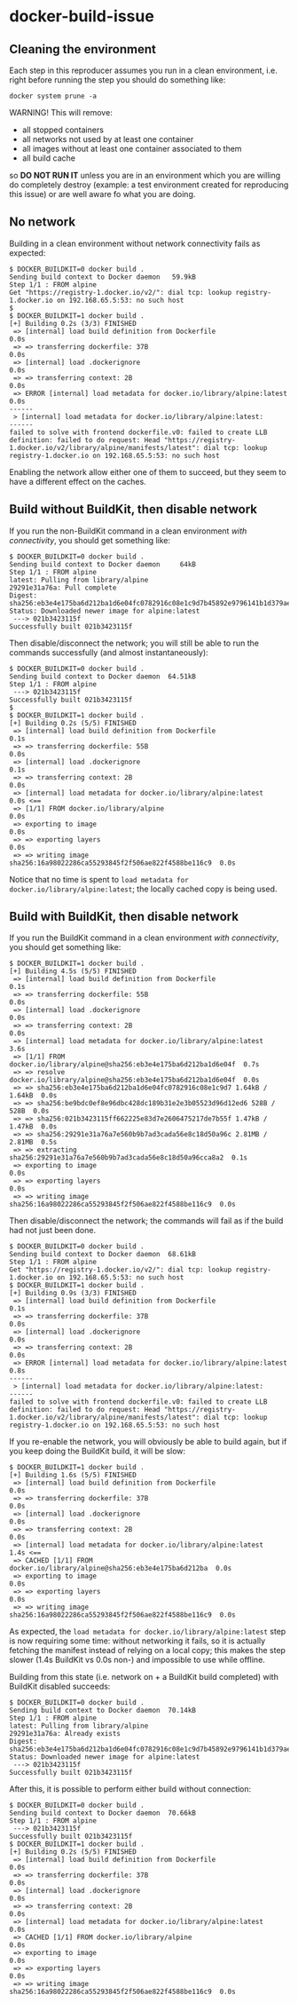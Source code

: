 # docker-build-issue

## Cleaning the environment
Each step in this reproducer assumes you run in a clean environment, i.e. right
before running the step you should do something like:

```
docker system prune -a
```

WARNING! This will remove:
  - all stopped containers
  - all networks not used by at least one container
  - all images without at least one container associated to them
  - all build cache

so **DO NOT RUN IT** unless you are in an environment which you are willing do
completely destroy (example: a test environment created for reproducing this
issue) or are well aware fo what you are doing.

## No network
Building in a clean environment without network connectivity fails as expected:

```
$ DOCKER_BUILDKIT=0 docker build .
Sending build context to Docker daemon   59.9kB
Step 1/1 : FROM alpine
Get "https://registry-1.docker.io/v2/": dial tcp: lookup registry-1.docker.io on 192.168.65.5:53: no such host
$ 
$ DOCKER_BUILDKIT=1 docker build .
[+] Building 0.2s (3/3) FINISHED
 => [internal] load build definition from Dockerfile                      0.0s
 => => transferring dockerfile: 37B                                       0.0s
 => [internal] load .dockerignore                                         0.0s
 => => transferring context: 2B                                           0.0s
 => ERROR [internal] load metadata for docker.io/library/alpine:latest    0.0s
------
 > [internal] load metadata for docker.io/library/alpine:latest:
------
failed to solve with frontend dockerfile.v0: failed to create LLB definition: failed to do request: Head "https://registry-1.docker.io/v2/library/alpine/manifests/latest": dial tcp: lookup registry-1.docker.io on 192.168.65.5:53: no such host
```

Enabling the network allow either one of them to succeed, but they seem to have
a different effect on the caches.

## Build without BuildKit, then disable network
If you run the non-BuildKit command in a clean environment *with connectivity*,
you should get something like:

```
$ DOCKER_BUILDKIT=0 docker build .
Sending build context to Docker daemon     64kB
Step 1/1 : FROM alpine
latest: Pulling from library/alpine
29291e31a76a: Pull complete
Digest: sha256:eb3e4e175ba6d212ba1d6e04fc0782916c08e1c9d7b45892e9796141b1d379ae
Status: Downloaded newer image for alpine:latest
 ---> 021b3423115f
Successfully built 021b3423115f
```

Then disable/disconnect the network; you will still be able to run the commands successfully (and almost instantaneously):

```
$ DOCKER_BUILDKIT=0 docker build .
Sending build context to Docker daemon  64.51kB
Step 1/1 : FROM alpine
 ---> 021b3423115f
Successfully built 021b3423115f
$ 
$ DOCKER_BUILDKIT=1 docker build .
[+] Building 0.2s (5/5) FINISHED
 => [internal] load build definition from Dockerfile                      0.1s
 => => transferring dockerfile: 55B                                       0.0s
 => [internal] load .dockerignore                                         0.1s
 => => transferring context: 2B                                           0.0s
 => [internal] load metadata for docker.io/library/alpine:latest          0.0s <==
 => [1/1] FROM docker.io/library/alpine                                   0.0s
 => exporting to image                                                    0.0s
 => => exporting layers                                                   0.0s
 => => writing image sha256:16a98022286ca55293845f2f506ae822f4588be116c9  0.0s
```

Notice that no time is spent to `load metadata for
docker.io/library/alpine:latest`; the locally cached copy is being used.

## Build with BuildKit, then disable network
If you run the BuildKit command in a clean environment *with connectivity*,
you should get something like:

```
$ DOCKER_BUILDKIT=1 docker build .
[+] Building 4.5s (5/5) FINISHED
 => [internal] load build definition from Dockerfile                      0.1s
 => => transferring dockerfile: 55B                                       0.0s
 => [internal] load .dockerignore                                         0.0s
 => => transferring context: 2B                                           0.0s
 => [internal] load metadata for docker.io/library/alpine:latest          3.6s
 => [1/1] FROM docker.io/library/alpine@sha256:eb3e4e175ba6d212ba1d6e04f  0.7s
 => => resolve docker.io/library/alpine@sha256:eb3e4e175ba6d212ba1d6e04f  0.0s
 => => sha256:eb3e4e175ba6d212ba1d6e04fc0782916c08e1c9d7 1.64kB / 1.64kB  0.0s
 => => sha256:be9bdc0ef8e96dbc428dc189b31e2e3b05523d96d12ed6 528B / 528B  0.0s
 => => sha256:021b3423115ff662225e83d7e2606475217de7b55f 1.47kB / 1.47kB  0.0s
 => => sha256:29291e31a76a7e560b9b7ad3cada56e8c18d50a96c 2.81MB / 2.81MB  0.5s
 => => extracting sha256:29291e31a76a7e560b9b7ad3cada56e8c18d50a96cca8a2  0.1s
 => exporting to image                                                    0.0s
 => => exporting layers                                                   0.0s
 => => writing image sha256:16a98022286ca55293845f2f506ae822f4588be116c9  0.0s
```

Then disable/disconnect the network; the commands will fail as if the build had
not just been done.

```
$ DOCKER_BUILDKIT=0 docker build .
Sending build context to Docker daemon  68.61kB
Step 1/1 : FROM alpine
Get "https://registry-1.docker.io/v2/": dial tcp: lookup registry-1.docker.io on 192.168.65.5:53: no such host
$ DOCKER_BUILDKIT=1 docker build .
[+] Building 0.9s (3/3) FINISHED
 => [internal] load build definition from Dockerfile                      0.1s
 => => transferring dockerfile: 37B                                       0.0s
 => [internal] load .dockerignore                                         0.0s
 => => transferring context: 2B                                           0.0s
 => ERROR [internal] load metadata for docker.io/library/alpine:latest    0.8s
------
 > [internal] load metadata for docker.io/library/alpine:latest:
------
failed to solve with frontend dockerfile.v0: failed to create LLB definition: failed to do request: Head "https://registry-1.docker.io/v2/library/alpine/manifests/latest": dial tcp: lookup registry-1.docker.io on 192.168.65.5:53: no such host
```

If you re-enable the network, you will obviously be able to build again, but if
you keep doing the BuildKit build, it will be slow:
```
$ DOCKER_BUILDKIT=1 docker build .
[+] Building 1.6s (5/5) FINISHED
 => [internal] load build definition from Dockerfile                      0.0s
 => => transferring dockerfile: 37B                                       0.0s
 => [internal] load .dockerignore                                         0.0s
 => => transferring context: 2B                                           0.0s
 => [internal] load metadata for docker.io/library/alpine:latest          1.4s <==
 => CACHED [1/1] FROM docker.io/library/alpine@sha256:eb3e4e175ba6d212ba  0.0s
 => exporting to image                                                    0.0s
 => => exporting layers                                                   0.0s
 => => writing image sha256:16a98022286ca55293845f2f506ae822f4588be116c9  0.0s
```

As expected, the `load metadata for docker.io/library/alpine:latest` step is now
requiring some time: without networking it fails, so it is actually fetching the
manifest instead of relying on a local copy; this makes the step slower (1.4s
BuildKit vs 0.0s non-) and impossible to use while offline.

Building from this state (i.e. network on + a BuildKit build completed) with
BuildKit disabled succeeds:
```
$ DOCKER_BUILDKIT=0 docker build .
Sending build context to Docker daemon  70.14kB
Step 1/1 : FROM alpine
latest: Pulling from library/alpine
29291e31a76a: Already exists
Digest: sha256:eb3e4e175ba6d212ba1d6e04fc0782916c08e1c9d7b45892e9796141b1d379ae
Status: Downloaded newer image for alpine:latest
 ---> 021b3423115f
Successfully built 021b3423115f
```

After this, it is possible to perform either build without connection:
```
$ DOCKER_BUILDKIT=0 docker build .
Sending build context to Docker daemon  70.66kB
Step 1/1 : FROM alpine
 ---> 021b3423115f
Successfully built 021b3423115f
$ DOCKER_BUILDKIT=1 docker build .
[+] Building 0.2s (5/5) FINISHED
 => [internal] load build definition from Dockerfile                      0.0s
 => => transferring dockerfile: 37B                                       0.0s
 => [internal] load .dockerignore                                         0.0s
 => => transferring context: 2B                                           0.0s
 => [internal] load metadata for docker.io/library/alpine:latest          0.0s
 => CACHED [1/1] FROM docker.io/library/alpine                            0.0s
 => exporting to image                                                    0.0s
 => => exporting layers                                                   0.0s
 => => writing image sha256:16a98022286ca55293845f2f506ae822f4588be116c9  0.0s
```
